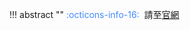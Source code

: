 !!! abstract ""
	<font color="#448aff">:octicons-info-16:</font>&nbsp;&nbsp;請至[官網](https://tpmso.org/toi/index.php/offline-event/)